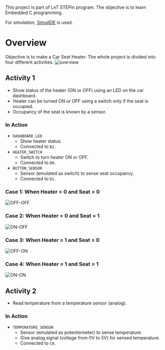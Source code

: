 This project is part of LnT STEPin program. The objective is to learn Embedded C programming.

For simulation, [SimulIDE](https://github.com/riuandg5/lnt-emb-c-activities/blob/master/images/overview.png?raw=true) is used.

# Overview
Objective is to make a Car Seat Heater. The whole project is divided into four different activities.
![overview](https://user-images.githubusercontent.com/86160630/126757412-35739259-3b69-46ac-a710-41c532277fce.png)

## Activity 1
* Show status of the heater (ON or OFF) using an LED on the car dashboard.
* Heater can be turned ON or OFF using a switch only if the seat is occupied.
* Occupancy of the seat is known by a sensor.

### In Action
* `DASHBOARD_LED`
    * Show heater status.
    * Connected to `B1`.
* `HEATER_SWITCH`
    * Switch to turn heater ON or OFF.
    * Connected to `D0`.
* `BUTTON_SENSOR`
    * Sensor (emulated as switch) to sense seat occupancy.
    * Connected to `D1`.
### Case 1: When Heater = 0 and Seat = 0 

 ![OFF-OFF](https://user-images.githubusercontent.com/86160630/126874716-8bbcc633-257f-49e7-b9c0-8539969d58d2.png)
 
 ### Case 2: When Heater = 0 and Seat = 1  
 
 ![ON-OFF](https://user-images.githubusercontent.com/86160630/126874756-05db81fe-65d9-4f7f-8e19-aac7ca1ccc2d.png) 
 
 ### Case 3: When Heater = 1 and Seat = 0  
 
![OFF-ON](https://user-images.githubusercontent.com/86160630/126874796-e3948e32-d2cd-438a-8f19-3e43d3a0fcb8.png)

### Case 4: When Heater = 1 and Seat = 1 

![ON-ON](https://user-images.githubusercontent.com/86160630/126874818-f53edcad-7119-4768-ae70-c76692a08e02.png) 

## Activity 2
* Read temperature from a temperature sensor (analog).

### In Action
* `TEMPERATURE_SENSOR`
    * Sensor (emulated as potentiometer) to sense temperature.
    * Give analog signal (voltage from 0V to 5V) for sensed temperature.
    * Connected to `C0`.

